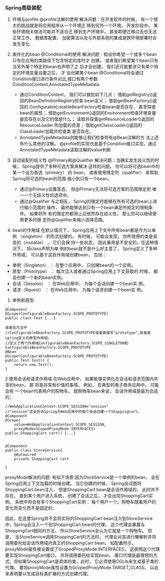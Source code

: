 ### Spring高级装配
1. 环境与profile  @profile注解的使用
  解决问题：在开发软件的时候， 有一个很大的挑战就是将应用程序从一个环境迁
	移到另外一个环境。 开发阶段中， 某些环境相关做法可能并不适合迁
	移到生产环境中， 甚至即便迁移过去也无法正常工作。 数据库配置、
	加密算法以及与外部系统的集成是跨环境部署时会发生变化
  
2. 条件化的bean  @Conditional的使用
  解决问题：假设你希望一个或多个bean只有在应用的类路径下包含特定的库时才
  创建。 或者我们希望某个bean只有当另外某个特定的bean也声明了之
  后才会创建。 我们还可能要求只有某个特定的环境变量设置之后， 才
  会创建某个bean
  @Conditional将会通过Condition接口进行条件对比,接口有两个参数ConditionContext,AnnotatedTypeMetadata
  
	  * 通过ConditionContext， 我们可以做到如下几点：
	  借助getRegistry()返回的BeanDefinitionRegistry检查
	  bean定义；
	  借助getBeanFactory()返回的
	  ConfigurableListableBeanFactory检查bean是否存在，
	  甚至探查bean的属性；
	  借助getEnvironment()返回的Environment检查环境变量
	  是否存在以及它的值是什么；
	  读取并探查getResourceLoader()返回的ResourceLoader
	  所加载的资源；
	  借助getClassLoader()返回的ClassLoader加载并检查类
	  是否存在。
	  * AnnotatedTypeMetadata则能够让我们检查带有@Bean注解的方
	  法上还有什么其他的注解。
  @profile的实现也是基于Condition接口实现，通过AnnotatedTypeMetadata读取注解的value判断

3. 自动装配的歧义性  @Primary和@Qualifier
  解决问题：当确实发生歧义性的时候， Spring提供了多种可选方案来解决
  这样的问题。 你可以将可选bean中的某一个设为首选（primary） 的
 bean， 或者使用限定符（qualifier） 来帮助Spring将可选的bean的范围
  缩小到只有一个bean。
	  * 通过@Primary设置首选， 但@Primary无法将可选方案的范围限定到
	   唯一一个无歧义性的选项中。
	  * 通过@Qualifier 与之相反， Spring的限定符能够在所有可选的bean上进行缩小范围的
	  操作， 最终能够达到只有一个bean满足所规定的限制条件。 如果将所
	  有的限定符都用上后依然存在歧义性， 那么你可以继续使用更多的限
	  定符@Qualifier来缩小选择范围。
4. bean的作用域
   在默认情况下， Spring应用上下文中所有bean都是作为以单例
（singleton） 的形式创建的。
   有时候， 可能会发现， 你所使用的类是易变的（mutable） ， 它们会保
持一些状态， 因此重用是不安全的。在这种情况下， 将class声明为单
例的bean就不是什么好主意了， 
Spring定义了多种作用域， 可以基于这些作用域创建bean， 包括：
* 单例（Singleton） ： 在整个应用中， 只创建bean的一个实例。
* 原型（Prototype） ： 每次注入或者通过Spring应用上下文获取的
时候， 都会创建一个新的bean实例。
* 会话（Session） ： 在Web应用中， 为每个会话创建一个bean实
例。
* 请求（Rquest） ： 在Web应用中， 为每个请求创建一个bean实
例。
1. 单例和原型
```
@Component
@Scope(ConfigurableBeanFactory.SCOPE_PROTOTYPE)
public class Test {...}

或者在方法中
//ConfigurableBeanFactory.SCOPE_PROTOTYPE或者直接写"prototype",前者是spring定义的原型作用域。
//定义了两个作用域ConfigurableBeanFactory.SCOPE_SINGLETON和ConfigurableBeanFactory.SCOPE_PROTOTYPE
@Bean
@Scope(ConfigurableBeanFactory.SCOPE_PROTOTYPE)
public Test test() {
	return new Test();
}

```
2.使用会话和请求作用域
在Web应用中， 如果能够实例化在会话和请求范围内共享的bean， 那
将是非常有价值的事情。 例如， 在典型的电子商务应用中， 可能会有
一个bean代表用户的购物车。 就购物车bean来说， 会话作用域是最为合适的，
```
//WebApplicationContext.SCOPE_SESSION="session"
//"session"这会告诉Spring为Web应用中的每个会话创建一个ShoppingCart。
@Component
@Scope(
    value=WebApplicationContext.SCOPE_SESSION,
    proxyMode=ScopedProxyMode.INTERFACES)
public ShoppingCart cart() {...}


@Component
public class StoreService{
	@Autowired
	private ShoppingCart cart

}
```
proxyMode解决的问题:
有如下场景:因为StoreService是一个单例的bean， 会在Spring应用上下文加载的时候创建。
当它创建的时候， Spring会试图将ShoppingCart bean注入，
但是ShoppingCart bean是会话作用域的， 此时并不存在。 直到某个用户进入系统， 创建了会话之后， 才会出现ShoppingCart实例。
系统中将会有多个ShoppingCart实例： 每个用户一个。购物车随着用户的变化而变化而不是固定的;

因此，在这里Spring并不会将实际的ShoppingCart bean注入到StoreService中，Spring会注入一个到ShoppingCart bean的代理，
这个代理会暴露与ShoppingCart相同的方法， 所以StoreService会认为它就是一个购物车。 但是， 当StoreService调用ShoppingCart的方法时， 
代理会对其进行懒解析并将调用委托给会话作用域内真正的ShoppingCart bean。
如配置所示， proxyMode属性被设置成了ScopedProxyMode.INTERFACES， 这表明这个代理要实现ShoppingCart接口， 并将调用委托给实现bean。
接口代理是最理想的方式，但如果ShoppingCart是具体的类，此时， 它必须使用CGLib来生成基于类的代理。
要将proxyMode属性设置为ScopedProxyMode.TARGET_CLASS， 以此来表明要以生成目标类扩展的方式创建代理。
